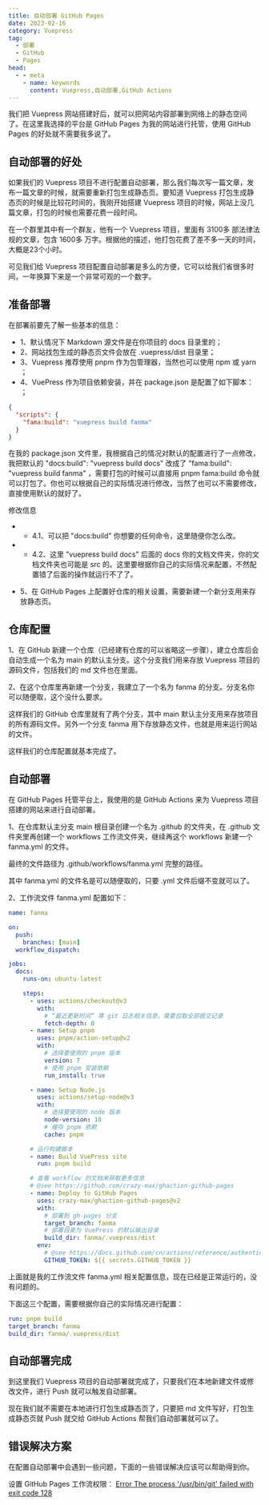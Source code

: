 ```yaml
---
title: 自动部署 GitHub Pages
date: 2023-02-16
category: Vuepress
tag:
  - 部署
  - GitHub
  - Pages
head:
  - - meta
    - name: keywords
      content: Vuepress,自动部署,GitHub Actions
---
```


我们把 Vuepress 网站搭建好后，就可以把网站内容部署到网络上的静态空间了。在这里我选择的平台是 GitHub Pages 为我的网站进行托管，使用 GitHub Pages 的好处就不需要我多说了。

## 自动部署的好处

如果我们的 Vuepress 项目不进行配置自动部署，那么我们每次写一篇文章，发布一篇文章的时候，就需要重新打包生成静态页。要知道 Vuepress 打包生成静态页的时候是比较花时间的，我刚开始搭建 Vuepress 项目的时候，网站上没几篇文章，打包的时候也需要花费一段时间。

在一个群里其中有一个群友，他有一个 Vuepress 项目，里面有 3100多 部法律法规的文章，包含 1600多 万字。根据他的描述，他打包花费了差不多一天的时间，大概是23个小时。

可见我们给 Vuepress 项目配置自动部署是多么的方便，它可以给我们省很多时间，一年换算下来是一个非常可观的一个数字。

## 准备部署

在部署前要先了解一些基本的信息：
- 1、默认情况下 Markdown 源文件是在你项目的 docs 目录里的；
- 2、网站找包生成的静态页文件会放在 .vuepress/dist 目录里；
- 3、Vuepress 推荐使用 pnpm 作为包管理器，当然也可以使用 npm 或 yarn ；
- 4、VuePress 作为项目依赖安装，并在 package.json 是配置了如下脚本： ；
```json
{
  "scripts": {
    "fama:build": "vuepress build fanma"
  }
}
```
在我的 package.json 文件里，我根据自己的情况对默认的配置进行了一点修改，我把默认的  "docs:build": "vuepress build docs" 改成了 "fama:build": "vuepress build fanma" ，需要打包的时候可以直接用 pnpm fama:build 命令就可以打包了。你也可以根据自己的实际情况进行修改，当然了也可以不需要修改，直接使用默认的就好了。

修改信息

- - 4.1、可以把 "docs:build" 你想要的任何命令，这里随便你怎么改。
- - 4.2、这里 "vuepress build docs" 后面的 docs 你的文档文件夹，你的文档文件夹也可能是 src 的。这里要根据你自己的实际情况来配置，不然配置错了后面的操作就运行不了了。

- 5、在 GitHub Pages 上配置好仓库的相关设置，需要新建一个新分支用来存放静态页。

## 仓库配置

1、在 GitHub 新建一个仓库（已经建有仓库的可以省略这一步骤），建立仓库后会自动生成一个名为 main 的默认主分支。这个分支我们用来存放 Vuepress 项目的源码文件，包括我们的 md 文件也在里面。

2、在这个仓库里再新建一个分支，我建立了一个名为 fanma 的分支。分支名你可以随便取，这个没什么要求。

这样我们的 GitHub 仓库里就有了两个分支，其中 main 默认主分支用来存放项目的所有源码文件。另外一个分支 fanma 用下存放静态文件，也就是用来运行网站的文件。

这样我们的仓库配置就基本完成了。

## 自动部署

在 GitHub Pages 托管平台上，我使用的是 GitHub Actions 来为 Vuepress 项目搭建的网站来进行自动部署。

1、在仓库默认主分支 main 根目录创建一个名为 .github 的文件夹，在 .github 文件夹里再创建一个 workflows 工作流文件夹，继续再这个 workflows 新建一个 fanma.yml 的文件。

最终的文件路径为 .github/workflows/fanma.yml 完整的路径。

其中 fanma.yml 的文件名是可以随便取的，只要 .yml 文件后缀不变就可以了。

2、工作流文件 fanma.yml 配置如下：

```yml
name: fanma

on: 
  push:
    branches: [main]
  workflow_dispatch:

jobs:
  docs:
    runs-on: ubuntu-latest

    steps:
      - uses: actions/checkout@v3
        with:
          # “最近更新时间” 等 git 日志相关信息，需要拉取全部提交记录
          fetch-depth: 0
      - name: Setup pnpm
        uses: pnpm/action-setup@v2
        with:
          # 选择要使用的 pnpm 版本
          version: 7
          # 使用 pnpm 安装依赖
          run_install: true

      - name: Setup Node.js
        uses: actions/setup-node@v3
        with:
          # 选择要使用的 node 版本
          node-version: 18
          # 缓存 pnpm 依赖
          cache: pnpm

      # 运行构建脚本
      - name: Build VuePress site
        run: pnpm build

      # 查看 workflow 的文档来获取更多信息
      # @see https://github.com/crazy-max/ghaction-github-pages
      - name: Deploy to GitHub Pages
        uses: crazy-max/ghaction-github-pages@v2
        with:
          # 部署到 gh-pages 分支
          target_branch: fanma
          # 部署目录为 VuePress 的默认输出目录
          build_dir: fanma/.vuepress/dist
        env:
          # @see https://docs.github.com/cn/actions/reference/authentication-in-a-workflow#about-the-github_token-secret
          GITHUB_TOKEN: ${{ secrets.GITHUB_TOKEN }}
```

上面就是我的工作流文件 fanma.yml 相关配置信息，现在已经是正常运行的，没有问题的。

下面这三个配置，需要根据你自己的实际情况进行配置：
```yml
run: pnpm build
target_branch: fanma
build_dir: fanma/.vuepress/dist
```

## 自动部署完成

到这里我们 Vuepress 项目的自动部署就完成了，只要我们在本地新建文件或修改文件，进行 Push 就可以触发自动部署。

现在我们就不需要在本地进行打包生成静态页了，只要把 md 文件写好，打包生成静态页就 Push 就交给 GitHub Actions 帮我们自动部署就可以了。

## 错误解决方案

在配置自动部署中会遇到一些问题，下面的一些错误解决应该可以帮助得到你。

设置 GitHub Pages 工作流权限：
[Error The process '/usr/bin/git' failed with exit code 128](/note/5.html)